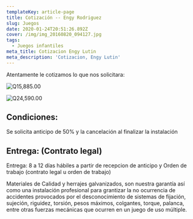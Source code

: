 ```yaml
---
templateKey: article-page
title: Cotización -- Engy Rodriguez
slug: Juegos
date: 2020-01-24T20:51:26.892Z
cover: /img/img_20160820_094127.jpg
tags:
  - Juegos infantiles
meta_title: Cotizacion Engy Lutin
meta_description: 'Cotizacion, Engy Lutin'
---
```

Atentamente le cotizamos lo que nos solicitara:

![Q15,885.00](/img/img_20180131_180209_802.jpg "Q15,885.00")



![Q24,590.00](/img/img_20180205_122120_006.jpg "Q24,590.00")

## Condiciones:

Se solicita anticipo de 50% y la cancelación al finalizar la instalación

## Entrega: (Contrato legal)

Entrega: 8 a 12 días hábiles a partir de recepcion de anticipo y Orden de trabajo (contrato legal u orden de trabajo)

Materiales de Calidad y herrajes galvanizados, son nuestra garantía así como una instalación profesional para grantizar la no ocurrencia de accidentes provocados por el desconocimiento de sistemas de fijación, sujeción, riguidez, torsión, pesos máximos, colgantes, torque, palanca, entre otras fuerzas mecánicas que ocurren en un juego de uso múltiple.

##
